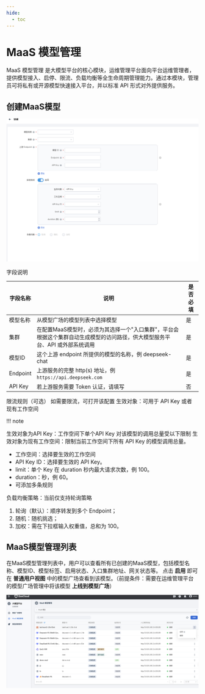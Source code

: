 ```yaml
---
hide:
  - toc
---
```


# MaaS 模型管理

MaaS 模型管理 是大模型平台的核心模块，运维管理平台面向平台运维管理者，提供模型接入、启停、限流、负载均衡等全生命周期管理能力。通过本模块，管理员可将私有或开源模型快速接入平台，并以标准 API 形式对外提供服务。

## 创建MaaS模型

![MaaS模型创建列表](images/maascreate.png)

字段说明

| 字段名称 | 说明 | 是否必填 |
|---------|------|---------|
| 模型名称 | 从模型广场的模型列表中选择模型 | 是 |
| 集群 | 在配置MaaS模型时，必须为其选择一个"入口集群"，平台会根据这个集群自动生成模型的访问路径，供大模型服务平台、API 或外部系统调用 | 是 |
| 模型ID | 这个上游 endpoint 所提供的模型的名称，例 deepseek-chat | 是 |
| Endpoint | 上游服务的完整 http(s) 地址，例 `https://api.deepseek.com` | 是 |
| API Key | 若上游服务需要 Token 认证，请填写 | 否 |

限流规则（可选）
如需要限流，可打开该配置
生效对象：可用于 API Key 或者 现有工作空间

!!! note

   生效对象为API Key：工作空间下单个API Key 对该模型的调用总量受以下限制
   生效对象为现有工作空间：限制当前工作空间下所有 API Key 的模型调用总量。

- 工作空间：选择要生效的工作空间
- API Key ID：选择要生效的 API Key。
- limit：单个 Key 在 duration 秒内最大请求次数，例 100。
- duration：秒，例 60。
- 可添加多条规则

负载均衡策略：当前仅支持轮询策略     
1. 轮询（默认）：顺序转发到多个 Endpoint；   
2. 随机：随机挑选；   
3. 加权：需在下拉框输入权重值，总和为 100。   

## MaaS模型管理列表

在MaaS模型管理列表中，用户可以查看所有已创建的MaaS模型，包括模型名称、模型ID、模型标签、启用状态、入口集群地址、网关状态等。
点击 **启用** 即可在 **普通用户视图** 中的模型广场查看到该模型。（前提条件：需要在运维管理平台的模型广场管理中将该模型 **上线到模型广场**）

![MaaS模型管理列表](images/maaslist.png)